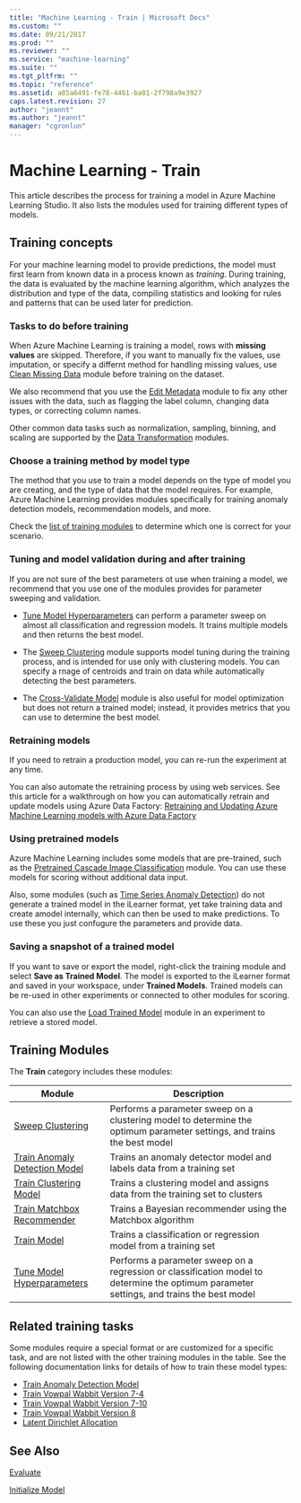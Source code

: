 ```yaml
---
title: "Machine Learning - Train | Microsoft Docs"
ms.custom: ""
ms.date: 09/21/2017
ms.prod: ""
ms.reviewer: ""
ms.service: "machine-learning"
ms.suite: ""
ms.tgt_pltfrm: ""
ms.topic: "reference"
ms.assetid: a85a6491-fe78-4461-ba01-2f798a9e3927
caps.latest.revision: 27
author: "jeannt"
ms.author: "jeannt"
manager: "cgronlun"
---
```

# Machine Learning - Train
This article describes the process for training a model in Azure Machine Learning Studio. It also lists the modules used for training different types of models.

## Training concepts

For your machine learning model to provide predictions, the model must first learn from known data in a process known as *training*. During training, the data is evaluated by the machine learning algorithm, which analyzes the distribution and type of the data, compiling statistics and looking for rules and patterns that can be used later for prediction. 

### Tasks to do before training

When Azure Machine Learning is training a model, rows with **missing values** are skipped. Therefore, if you want to manually fix the values, use imputation, or specify a differnt method for handling missing values, use [Clean Missing Data](clean-missing-data.md) module before training on the dataset.

We also recommend that you use the [Edit Metadata](edit-metadata.md) module to fix any other issues with the data, such as flagging the label column, changing data types, or correcting  column names.

Other common data tasks such as normalization, sampling, binning, and scaling are supported by the [Data Transformation](data-transformation.md) modules.

### Choose a training method by model type

The method that you use to train a model depends on the type of model you are creating, and the type of data that the model requires. For example, Azure Machine Learning provides modules specifically for training anomaly detection models, recommendation models, and more.

Check the [list of training modules](#bkmk_ModList) to determine which one is correct for your scenario.

### Tuning and model validation during and after training

If you are not sure of the best parameters ot use when training a model, we recommend that you use one of the modules provides for parameter sweeping and validation.

+  [Tune Model Hyperparameters](tune-model-hyperparameters.md) can perform a parameter sweep on almost all classification and regression models. It trains multiple models and then returns the best model. 

+ The [Sweep Clustering](sweep-clustering.md) module supports model tuning during the training process, and is intended for use only with clustering models. You can specify a rnage of centroids and train on data while automatically detecting the best parameters.

+ The [Cross-Validate Model](cross-validate-model.md) module is also useful for model optimization but does not return a trained model; instead, it provides metrics that you can use to determine the best model.

### Retraining models

If you need to retrain a production model, you can re-run the experiment at any time.

You can also automate the retraining process by using web services. See this article for a walkthrough on how you can automatically retrain and update models using Azure Data Factory: [Retraining and Updating Azure Machine Learning models with Azure Data Factory](https://azure.microsoft.com/blog/retraining-and-updating-azure-machine-learning-models-with-azure-data-factory/)


### Using pretrained models

Azure Machine Learning includes some models that are pre-trained, such as the [Pretrained Cascade Image Classification](pretrained-cascade-image-classification.md) module. You can use these models for scoring without additional data input.

Also, some modules (such as [Time Series Anomaly Detection](time-series-anomaly-detection.md)) do not generate a trained model in the iLearner format, yet take training data and create amodel internally, which can then be used to make predictions. To use these you just confugure the parameters and provide data. 

### Saving a snapshot of a trained model

If you want to save or export the model, right-click the training module and select **Save as Trained Model**. The model is exported to the iLearner format and saved in your workspace, under **Trained Models**. Trained models can be re-used in other experiments or connected to other modules for scoring.

You can also use the [Load Trained Model](load-trained-model.md) module in an experiment to retrieve a stored model.

## <a name = "bkmk_ModList"> </a>Training Modules

The **Train** category includes these modules:

|Module|Description|
|------------|-----------------|
|[Sweep Clustering](sweep-clustering.md)|Performs a parameter sweep on a clustering model to determine the optimum parameter settings, and trains the best model|
|[Train Anomaly Detection Model](train-anomaly-detection-model.md)|Trains an anomaly detector model and labels data from a training set|
|[Train Clustering Model](train-clustering-model.md)|Trains a clustering model and assigns data from the training set to clusters|
|[Train Matchbox Recommender](train-matchbox-recommender.md)|Trains a Bayesian recommender using the Matchbox algorithm|
|[Train Model](train-model.md)|Trains a classification or regression model from a training set|
|[Tune Model Hyperparameters](tune-model-hyperparameters.md)|Performs a parameter sweep on a regression or classification model to determine the optimum parameter settings, and trains the best model|

## Related training tasks

Some modules require a special format or are customized for a specific task, and are not listed with the other training modules in the table. See the following documentation links for details of how to train these model types:

+ [Train Anomaly Detection Model](train-anomaly-detection-model.md)
+ [Train Vowpal Wabbit Version 7-4](train-vowpal-wabbit-version-7-4-model.md) 
+ [Train Vowpal Wabbit Version 7-10](train-vowpal-wabbit-version-7-10-model.md)
+ [Train Vowpal Wabbit Version 8](train-vowpal-wabbit-version-8-model.md)
+ [Latent Dirichlet Allocation](latent-dirichlet-allocation.md)


## See Also

[Evaluate](machine-learning-evaluate.md)

[Initialize Model](machine-learning-initialize-model.md)
